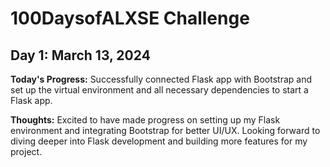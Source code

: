 # 100DaysofALXSE Challenge

## Day 1: March 13, 2024

**Today's Progress:** Successfully connected Flask app with Bootstrap and set up the virtual environment and all necessary dependencies to start a Flask app.

**Thoughts:** Excited to have made progress on setting up my Flask environment and integrating Bootstrap for better UI/UX. Looking forward to diving deeper into Flask development and building more features for my project.

